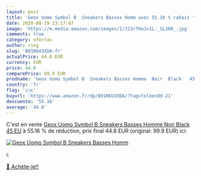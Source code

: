```yaml
---
layout: post
title: 'Geox Uomo Symbol B  Sneakers Basses Homm avec 55.16 % rabais '
date: 2020-08-29 23:17:07
image: 'https://m.media-amazon.com/images/I/313rTHoJv1L._SL200_.jpg'
comments: true
category: ofertas
author: ring
slug: 'B01N6U3XDA-fr'
actualPrice: 44.8 EUR
currency: EUR
price: 44.8
comparePrice: 99.9 EUR
prodname: 'Geox Uomo Symbol B  Sneakers Basses Homme  Noir  Black   45 EU'
country: 'fr'
flag: '🇫🇷'
buyurl: 'https://www.amazon.fr/dp/B01N6U3XDA/?tag=tolees0d-21'
descuento: '55.16'
average: '44.8'
---
```


C'est en vente [Geox Uomo Symbol B  Sneakers Basses Homme  Noir  Black   45 EU](https://www.amazon.fr/dp/B01N6U3XDA/?tag=tolees0d-21)  à  55.16 % de réduction, prix final  44.8 EUR (original: 99.9 EUR) ici:

[![Geox Uomo Symbol B  Sneakers Basses Homm](https://m.media-amazon.com/images/I/313rTHoJv1L._SL200_.jpg)](https://www.amazon.fr/dp/B01N6U3XDA/?tag=tolees0d-21)

ℹ️:


[🛒 Achète-le!!](https://www.amazon.fr/dp/B01N6U3XDA/?tag=tolees0d-21)
